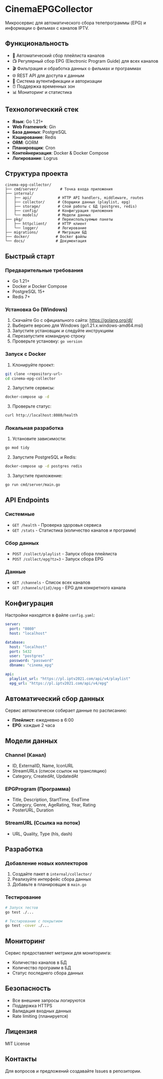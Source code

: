 # CinemaEPGCollector

Микросервис для автоматического сбора телепрограммы (EPG) и информации о фильмах с каналов IPTV.

## Функциональность

- 🔄 Автоматический сбор плейлиста каналов
- 📺 Регулярный сбор EPG (Electronic Program Guide) для всех каналов
- 🎬 Фильтрация и обработка данных о фильмах и программах
- 🌐 REST API для доступа к данным
- 🔐 Система аутентификации и авторизации
- ⏰ Поддержка временных зон
- 📊 Мониторинг и статистика

## Технологический стек

- **Язык**: Go 1.21+
- **Web Framework**: Gin
- **База данных**: PostgreSQL
- **Кэширование**: Redis
- **ORM**: GORM
- **Планировщик**: Cron
- **Контейнеризация**: Docker & Docker Compose
- **Логирование**: Logrus

## Структура проекта

```
cinema-epg-collector/
├── cmd/server/          # Точка входа приложения
├── internal/
│   ├── api/            # HTTP API handlers, middleware, routes
│   ├── collector/      # Сборщики данных (playlist, epg)
│   ├── storage/        # Слой работы с БД (postgres, redis)
│   ├── config/         # Конфигурация приложения
│   └── models/         # Модели данных
├── pkg/                # Переиспользуемые пакеты
│   ├── httpclient/     # HTTP клиент
│   └── logger/         # Логирование
├── migrations/         # Миграции БД
├── docker/            # Docker файлы
└── docs/              # Документация
```

## Быстрый старт

### Предварительные требования

- Go 1.21+
- Docker и Docker Compose
- PostgreSQL 15+
- Redis 7+

### Установка Go (Windows)

1. Скачайте Go с официального сайта: https://golang.org/dl/
2. Выберите версию для Windows (go1.21.x.windows-amd64.msi)
3. Запустите установщик и следуйте инструкциям
4. Перезапустите командную строку
5. Проверьте установку: `go version`

### Запуск с Docker

1. Клонируйте проект:
```bash
git clone <repository-url>
cd cinema-epg-collector
```

2. Запустите сервисы:
```bash
docker-compose up -d
```

3. Проверьте статус:
```bash
curl http://localhost:8080/health
```

### Локальная разработка

1. Установите зависимости:
```bash
go mod tidy
```

2. Запустите PostgreSQL и Redis:
```bash
docker-compose up -d postgres redis
```

3. Запустите приложение:
```bash
go run cmd/server/main.go
```

## API Endpoints

### Системные

- `GET /health` - Проверка здоровья сервиса
- `GET /stats` - Статистика (количество каналов и программ)

### Сбор данных

- `POST /collect/playlist` - Запуск сбора плейлиста
- `POST /collect/epg?tz=3` - Запуск сбора EPG

### Данные

- `GET /channels` - Список всех каналов
- `GET /channels/{id}/epg` - EPG для конкретного канала

## Конфигурация

Настройки находятся в файле `config.yaml`:

```yaml
server:
  port: "8080"
  host: "localhost"

database:
  host: "localhost"
  port: 5432
  user: "postgres"
  password: "password"
  dbname: "cinema_epg"

api:
  playlist_url: "https://pl.iptv2021.com/api/v4/playlist"
  epg_url: "https://pl.iptv2021.com/api/v4/epg"
```

## Автоматический сбор данных

Сервис автоматически собирает данные по расписанию:

- **Плейлист**: ежедневно в 6:00
- **EPG**: каждые 2 часа

## Модели данных

### Channel (Канал)
- ID, ExternalID, Name, IconURL
- StreamURLs (список ссылок на трансляцию)
- Category, CreatedAt, UpdatedAt

### EPGProgram (Программа)
- Title, Description, StartTime, EndTime
- Category, Genre, AgeRating, Year, Rating
- PosterURL, Duration

### StreamURL (Ссылка на поток)
- URL, Quality, Type (hls, dash)

## Разработка

### Добавление новых коллекторов

1. Создайте пакет в `internal/collector/`
2. Реализуйте интерфейс сбора данных
3. Добавьте в планировщик в `main.go`

### Тестирование

```bash
# Запуск тестов
go test ./...

# Тестирование с покрытием
go test -cover ./...
```

## Мониторинг

Сервис предоставляет метрики для мониторинга:

- Количество каналов в БД
- Количество программ в БД
- Статус последнего сбора данных

## Безопасность

- Все внешние запросы логируются
- Поддержка HTTPS
- Валидация входных данных
- Rate limiting (планируется)

## Лицензия

MIT License

## Контакты

Для вопросов и предложений создавайте Issues в репозитории.
